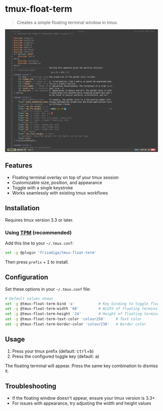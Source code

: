 # tmux-float-term
> Creates a simple floating terminal window in tmux.

![screenshot](./.assets/0.png)

## Features
- Floating terminal overlay on top of your tmux session
- Customizable size, position, and appearance
- Toggle with a single keystroke
- Works seamlessly with existing tmux workflows

## Installation
Requires tmux version 3.3 or later.

### Using [TPM](https://github.com/tmux-plugins/tpm) (recommended)
Add this line to your `~/.tmux.conf`:

```bash
set -g @plugin 'frizadiga/tmux-float-term'
```

Then press `prefix` + <kbd>I</kbd> to install.

## Configuration

Set these options in your `~/.tmux.conf` file:

```bash
# Default values shown
set -g @tmux-float-term-bind 'a'           # Key binding to toggle floating terminal
set -g @tmux-float-term-width '60'         # Width of floating terminal (columns)
set -g @tmux-float-term-height '24'        # Height of floating terminal (rows)
set -g @tmux-float-term-text-color 'colour250'     # Text color
set -g @tmux-float-term-border-color 'colour238'   # Border color
```

## Usage
1. Press your tmux prefix (default: <kbd>ctrl</kbd>+<kbd>b</kbd>)
2. Press the configured toggle key (default: <kbd>a</kbd>)

The floating terminal will appear. Press the same key combination to dismiss it.

## Troubleshooting
- If the floating window doesn't appear, ensure your tmux version is 3.3+
- For issues with appearance, try adjusting the width and height values

